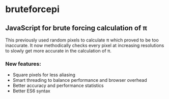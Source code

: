 # bruteforcepi
## JavaScript for brute forcing calculation of π

This previously used random pixels to calculate π which proved to be too
inaccurate. It now methodically checks every pixel at increasing resolutions to
slowly get more accurate in the calculation of π.

### New features:

* Square pixels for less aliasing 
* Smart threading to balance performance and browser overhead
* Better accuracy and performance statistics
* Better ES6 syntax
